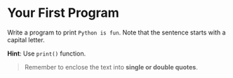 # Your First Program

Write a program to print `Python is fun`. Note that the sentence starts with a capital letter.

**Hint**: Use `print()` function.

>Remember to enclose the text into **single or double quotes**.